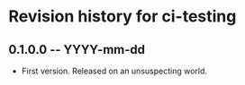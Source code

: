 # Revision history for ci-testing

## 0.1.0.0 -- YYYY-mm-dd

* First version. Released on an unsuspecting world.
